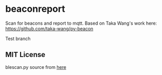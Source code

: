 # beaconreport
Scan for beacons and report to mqtt.
Based on Taka Wang's work here: https://github.com/taka-wang/py-beacon


Test branch

## MIT License
blescan.py source from [here](https://github.com/switchdoclabs/iBeacon-Scanner-.git)
